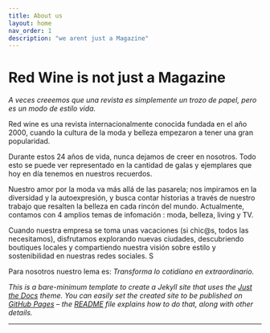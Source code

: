 ```yaml
---
title: About us
layout: home
nav_order: 1
description: "we arent just a Magazine"
---
```

# Red Wine is not just a Magazine
<em> A veces creeemos que una revista es simplemente un trozo de papel, pero es un modo de estilo vida.</em>

Red wine es una revista internacionalmente conocida fundada en el año 2000, cuando la cultura de la moda y belleza empezaron a tener una gran popularidad.

Durante estos 24 años de vida, nunca dejamos de creer en nosotros. 
Todo esto se puede ver representado en la cantidad de galas y ejemplares que hoy en día tenemos en nuestros recuerdos.

Nuestro amor por la moda va más allá de las pasarela; nos impiramos en la diversidad y la autoexpresión, y busca contar historias a través de nuestro trabajo que resalten la belleza en cada rincón del mundo. Actualmente, contamos con 4 amplios temas de infomación : moda, belleza, living y TV.

Cuando nuestra empresa se toma unas vacaciones (si chic@s, todos las necesitamos), disfrutamos explorando nuevas ciudades, descubriendo boutiques locales y compartiendo nuestra visión sobre estilo y sostenibilidad en  nuestras redes sociales. S

Para nosotros nuestro lema es: <em> Transforma lo cotidiano en extraordinario. <em>

This is a *bare-minimum* template to create a Jekyll site that uses the [Just the Docs] theme. You can easily set the created site to be published on [GitHub Pages] – the [README] file explains how to do that, along with other details.


----

[^1]: [It can take up to 10 minutes for changes to your site to publish after you push the changes to GitHub](https://docs.github.com/en/pages/setting-up-a-github-pages-site-with-jekyll/creating-a-github-pages-site-with-jekyll#creating-your-site).

[Just the Docs]: https://just-the-docs.github.io/just-the-docs/
[GitHub Pages]: https://docs.github.com/en/pages
[README]: https://github.com/just-the-docs/just-the-docs-template/blob/main/README.md
[Jekyll]: https://jekyllrb.com
[GitHub Pages / Actions workflow]: https://github.blog/changelog/2022-07-27-github-pages-custom-github-actions-workflows-beta/
[use this template]: https://github.com/just-the-docs/just-the-docs-template/generate
